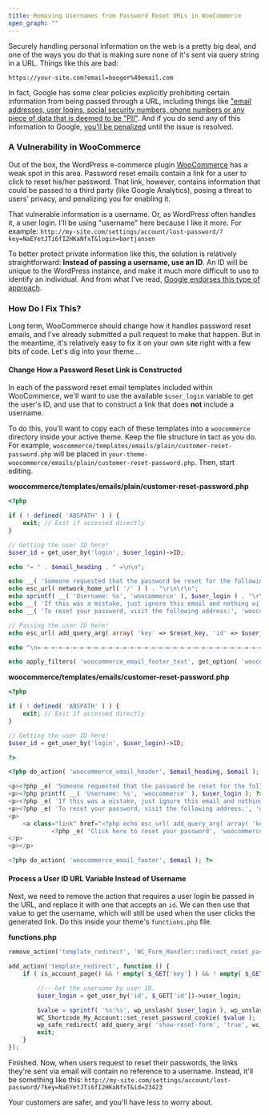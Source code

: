 ```yaml
---
title: Removing Usernames from Password Reset URLs in WooCommerce
open_graph: ""
---
```


Securely handling personal information on the web is a pretty big deal, and one of the ways you do that is making sure none of it's sent via query string in a URL. Things like this are bad:

`https://your-site.com?email=booger%40email.com`

In fact, Google has some clear policies explicitly prohibiting certain information from being passed through a URL, including things like ["email addresses, user logins, social security numbers, phone numbers or any piece of data that is deemed to be "PII"](https://developers.google.com/analytics/solutions/crm-integration#user_id). And if you do send any of this information to Google, [you'll be penalized](https://support.google.com/adwords/answer/6389382?hl=en) until the issue is resolved. 

### A Vulnerability in WooCommerce

Out of the box, the WordPress e-commerce plugin [WooCommerce](https://woocommerce.com/) has a weak spot in this area. Password reset emails contain a link for a user to click to reset his/her password. That link, however, contains information that could be passed to a third party (like Google Analytics), posing a threat to users' privacy, and penalizing you for enabling it.

That vulnerable information is a username. Or, as WordPress often handles it, a user login. I'll be using "username" here because I like it more. For example: `http://my-site.com/settings/account/lost-password/?key=NaEYetJTi6fI2HKaNfxT&login=bartjansen`

To better protect private information like this, the solution is relatively straightforward: **Instead of passing a username, use an ID**. An ID will be unique to the WordPress instance, and make it much more difficult to use to identify an individual. And from what I've read, [Google endorses this type of approach](https://support.google.com/adwords/answer/6389382?hl=en). 

### How Do I Fix This?

Long term, WooCommerce should change how it handles password reset emails, and I've already submitted a pull request to make that happen. But in the meantime, it's relatively easy to fix it on your own site right with a few bits of code. Let's dig into your theme... 

#### Change How a Password Reset Link is Constructed

In each of the password reset email templates included within WooCommerce, we'll want to use the available `$user_login` variable to get the user's ID, and use that to construct a link that does **not** include a username. 

To do this, you'll want to copy each of these templates into a `woocommerce` directory inside your active theme. Keep the file structure in tact as you do. For example, `woocommerce/templates/emails/plain/customer-reset-password.php` will be placed in `your-theme-woocommerce/emails/plain/customer-reset-password.php`. Then, start editing. 

**woocommerce/templates/emails/plain/customer-reset-password.php**

```php
<?php

if ( ! defined( 'ABSPATH' ) ) {
    exit; // Exit if accessed directly
}

// Getting the user ID here!
$user_id = get_user_by('login', $user_login)->ID;

echo "= " . $email_heading . " =\n\n";

echo __( 'Someone requested that the password be reset for the following account:', 'woocommerce' ) . "\r\n\r\n";
echo esc_url( network_home_url( '/' ) ) . "\r\n\r\n";
echo sprintf( __( 'Username: %s', 'woocommerce' ), $user_login ) . "\r\n\r\n";
echo __( 'If this was a mistake, just ignore this email and nothing will happen.', 'woocommerce' ) . "\r\n\r\n";
echo __( 'To reset your password, visit the following address:', 'woocommerce' ) . "\r\n\r\n";

// Passing the user ID here!
echo esc_url( add_query_arg( array( 'key' => $reset_key, 'id' => $user_id ), wc_get_endpoint_url( 'lost-password', '', wc_get_page_permalink( 'myaccount' ) ) ) ) . "\r\n";

echo "\n=-=-=-=-=-=-=-=-=-=-=-=-=-=-=-=-=-=-=-=-=-=-=-=-=-=-=-=-=-=-=-=-=-=-=\n\n";

echo apply_filters( 'woocommerce_email_footer_text', get_option( 'woocommerce_email_footer_text' ) );

```

**woocommerce/templates/emails/customer-reset-password.php**

```php
<?php

if ( ! defined( 'ABSPATH' ) ) {
    exit; // Exit if accessed directly
}

// Getting the user ID here!
$user_id = get_user_by('login', $user_login)->ID;

?>

<?php do_action( 'woocommerce_email_header', $email_heading, $email ); ?>

<p><?php _e( 'Someone requested that the password be reset for the following account:', 'woocommerce' ); ?></p>
<p><?php printf( __( 'Username: %s', 'woocommerce' ), $user_login ); ?></p>
<p><?php _e( 'If this was a mistake, just ignore this email and nothing will happen.', 'woocommerce' ); ?></p>
<p><?php _e( 'To reset your password, visit the following address:', 'woocommerce' ); ?></p>
<p>
    <a class="link" href="<?php echo esc_url( add_query_arg( array( 'key' => $reset_key, 'id' => $user_id ), wc_get_endpoint_url( 'lost-password', '', wc_get_page_permalink( 'myaccount' ) ) ) ); ?>">
            <?php _e( 'Click here to reset your password', 'woocommerce' ); ?></a>
</p>
<p></p>

<?php do_action( 'woocommerce_email_footer', $email ); ?>

```

#### Process a User ID URL Variable Instead of Username

Next, we need to remove the action that requires a user login be passed in the URL, and replace it with one that accepts an `id`. We can then use that value to get the username, which will still be used when the user clicks the generated link. Do this inside your theme's `functions.php` file.

**functions.php**

```php
remove_action('template_redirect', 'WC_Form_Handler::redirect_reset_password_link');

add_action('template_redirect', function () {
    if ( is_account_page() && ! empty( $_GET['key'] ) && ! empty( $_GET['id'] ) ) {

        //-- Get the username by user ID.
        $user_login = get_user_by('id', $_GET['id'])->user_login;

        $value = sprintf( '%s:%s', wp_unslash( $user_login ), wp_unslash( $_GET['key'] ) );
        WC_Shortcode_My_Account::set_reset_password_cookie( $value );
        wp_safe_redirect( add_query_arg( 'show-reset-form', 'true', wc_lostpassword_url() ) );
        exit;
    }
});
```

Finished. Now, when users request to reset their passwords, the links they're sent via email will contain no reference to a username. Instead, it'll be something like this: `http://my-site.com/settings/account/lost-password/?key=NaEYetJTi6fI2HKaNfxT&id=23423`

Your customers are safer, and you'll have less to worry about.
